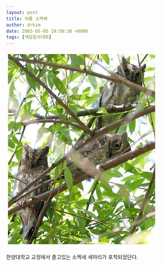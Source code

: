 ```yaml
---
layout: post
title: 여름 소쩍쌔
author: drkim
date: 2003-05-05 19:50:38 +0900
tags: [깨달음의대화]
---
```

![](.//files/attach/images/198/110/001/1052131838.JPG)  
  
한양대학교 교정에서 졸고있는 소쩍새 세마리가 포착되었단다.